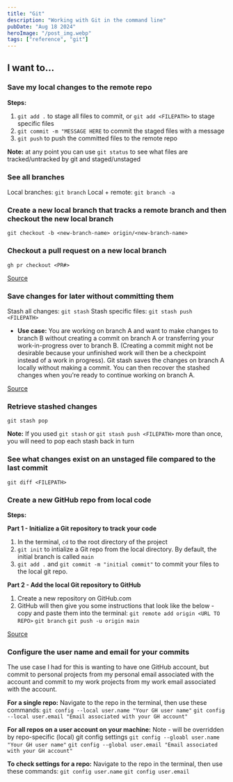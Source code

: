 ```yaml
---
title: "Git"
description: "Working with Git in the command line"
pubDate: "Aug 18 2024"
heroImage: "/post_img.webp"
tags: ["reference", "git"]
---
```


## I want to...

### Save my local changes to the remote repo

**Steps:**

1. `git add .` to stage all files to commit, or `git add <FILEPATH>` to stage specific files
2. `git commit -m "MESSAGE HERE` to commit the staged files with a message
3. `git push` to push the committed files to the remote repo

**Note:** at any point you can use `git status` to see what files are tracked/untracked by git and staged/unstaged

### See all branches

Local branches: `git branch`
Local + remote: `git branch -a`

### Create a new local branch that tracks a remote branch and then checkout the new local branch

`git checkout -b <new-branch-name> origin/<new-branch-name>`

### Checkout a pull request on a new local branch

`gh pr checkout <PR#>`

[Source](https://docs.github.com/en/pull-requests/collaborating-with-pull-requests/reviewing-changes-in-pull-requests/checking-out-pull-requests-locally#modifying-an-active-pull-request-locally)

### Save changes for later without committing them

Stash all changes: `git stash`
Stash specific files: `git stash push <FILEPATH>`

- **Use case:** You are working on branch A and want to make changes to branch B without creating a commit on branch A or transferring your work-in-progress over to branch B. (Creating a commit might not be desirable because your unfinished work will then be a checkpoint instead of a work in progress). Git stash saves the changes on branch A locally without making a commit. You can then recover the stashed changes when you're ready to continue working on branch A.

[Source](https://refine.dev/blog/git-stash/#what-is-git-stash)

### Retrieve stashed changes

`git stash pop`

**Note:** If you used `git stash` or `git stash push <FILEPATH>` more than once, you will need to pop each stash back in turn

### See what changes exist on an unstaged file compared to the last commit

`git diff <FILEPATH>`

### Create a new GitHub repo from local code

**Steps:**

**Part 1 - Initialize a Git repository to track your code**

1. In the terminal, `cd` to the root directory of the project
2. `git init` to intialize a Git repo from the local directory. By default, the initial branch is called `main`
3. `git add .` and `git commit -m "initial commit"` to commit your files to the local git repo.

**Part 2 - Add the local Git repository to GitHub**

1. Create a new repository on GitHub.com
2. GitHub will then give you some instructions that look like the below - copy and paste them into the terminal:
   `git remote add origin <URL TO REPO>`
   `git branch`
   `git push -u origin main`

[Source](https://docs.github.com/en/migrations/importing-source-code/using-the-command-line-to-import-source-code/adding-locally-hosted-code-to-github)

### Configure the user name and email for your commits

The use case I had for this is wanting to have one GitHub account, but commit to personal projects from my personal email associated with the account and commit to my work projects from my work email associated with the account.

**For a single repo:**
Navigate to the repo in the terminal, then use these commands:
`git config --local user.name "Your GH user name"`
`git config --local user.email "Email associated with your GH account"`

**For all repos on a user account on your machine:**
Note - will be overridden by repo-specific (local) git config settings
`git config --gloabl user.name "Your GH user name"`
`git config --global user.email "Email associated with your GH account"`

**To check settings for a repo:**
Navigate to the repo in the terminal, then use these commands:
`git config user.name`
`git config user.email`
